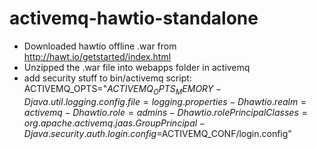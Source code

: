 # activemq-hawtio-standalone

- Downloaded hawtio offline .war from http://hawt.io/getstarted/index.html
- Unzipped the .war file into webapps folder in activemq
- add security stuff to bin/activemq script: ACTIVEMQ_OPTS="$ACTIVEMQ_OPTS_MEMORY -Djava.util.logging.config.file=logging.properties -Dhawtio.realm=activemq -Dhawtio.role=admins
-Dhawtio.rolePrincipalClasses=org.apache.activemq.jaas.GroupPrincipal
-Djava.security.auth.login.config=$ACTIVEMQ_CONF/login.config"

